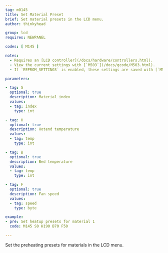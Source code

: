 ```yaml
---
tag: m0145
title: Set Material Preset
brief: Set material presets in the LCD menu.
author: thinkyhead

group: lcd
requires: NEWPANEL

codes: [ M145 ]

notes:
  - Requires an [LCD controller](/docs/hardware/controllers.html).
  - View the current settings with [`M503`](/docs/gcode/M503.html).
  - If `EEPROM_SETTINGS` is enabled, these settings are saved with [`M500`](/docs/gcode/M500.html), loaded with [`M501`](/docs/gcode/M501.html), and reset with [`M502`](/docs/gcode/M502.html).

parameters:

- tag: S
  optional: true
  description: Material index
  values:
  - tag: index
    type: int

- tag: H
  optional: true
  description: Hotend temperature
  values:
  - tag: temp
    type: int

- tag: B
  optional: true
  description: Bed temperature
  values:
  - tag: temp
    type: int

- tag: F
  optional: true
  description: Fan speed
  values:
  - tag: speed
    type: byte

example:
- pre: Set heatup presets for material 1
  code: M145 S0 H190 B70 F50

---
```


Set the preheating presets for materials in the LCD menu.
